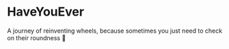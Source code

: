 # HaveYouEver
A journey of reinventing wheels, because sometimes you just need to check on their roundness 🎪
